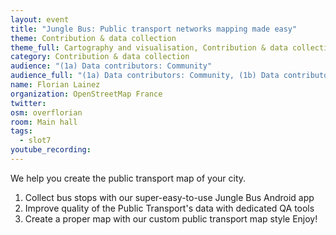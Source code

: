```yaml
---
layout: event
title: "Jungle Bus: Public transport networks mapping made easy"
theme: Contribution & data collection
theme_full: Cartography and visualisation, Contribution & data collection, Transport, routing and urban planning
category: Contribution & data collection
audience: "(1a) Data contributors: Community"
audience_full: "(1a) Data contributors: Community, (1b) Data contributors: Public administration (open data, data feedback...), (1c) Data contributors: Companies (data feedback, driven by need of data...), (2a) Data users: Commercial, (2b) Data users: Non-profit and public service"
name: Florian Lainez
organization: OpenStreetMap France
twitter: 
osm: overflorian
room: Main hall
tags:
  - slot7
youtube_recording: 
---
```

We help you create the public transport map of your city.
1. Collect bus stops with our super-easy-to-use Jungle Bus Android app
2. Improve quality of the Public Transport's data with dedicated QA tools
3. Create a proper map with our custom public transport map style
Enjoy!

